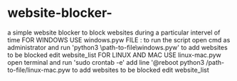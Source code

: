 # website-blocker-

a simple website blocker to block websites during a particular intervel of time 
FOR WINDOWS USE windows.pyw FILE :
   to run the script open cmd as administrator and run 'python3 \path-to-file\windows.pyw'
   to add websites to be blocked edit website_list
FOR LINUX AND MAC USE linux-mac.pyw
  open terminal and run 'sudo crontab -e'
  add line '@reboot python3 /path-to-file/linux-mac.pyw
  to add websites to be blocked edit website_list
